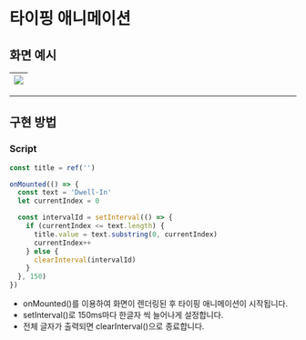 # 타이핑 애니메이션

## 화면 예시

| ![](https://velog.velcdn.com/images/ksj0314/post/e98635e2-d763-448f-903d-7ca31daf50f9/image.gif) |
| :----------------------------------------------------------------------------------------------: |

---

## 구현 방법

### Script

```js
const title = ref('')

onMounted(() => {
  const text = 'Dwell-In'
  let currentIndex = 0

  const intervalId = setInterval(() => {
    if (currentIndex <= text.length) {
      title.value = text.substring(0, currentIndex)
      currentIndex++
    } else {
      clearInterval(intervalId)
    }
  }, 150)
})
```

- onMounted()를 이용하여 화면이 렌더링된 후 타이핑 애니메이션이 시작됩니다.
- setInterval()로 150ms마다 한글자 씩 늘어나게 설정합니다.
- 전체 글자가 출력되면 clearInterval()으로 종료합니다.
